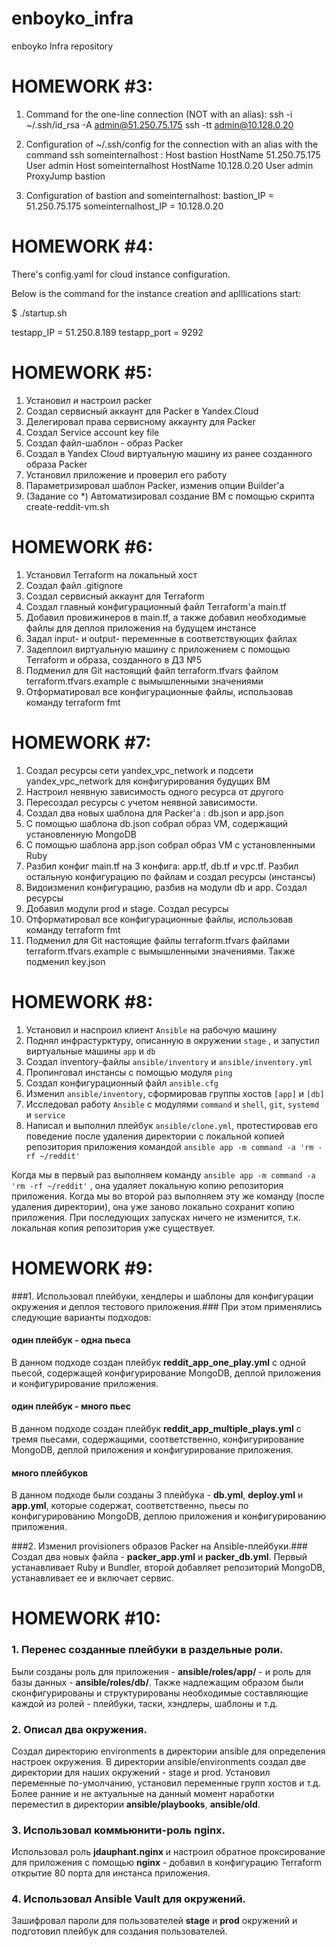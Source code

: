# enboyko_infra
enboyko Infra repository


# HOMEWORK #3:

1. Command for the one-line connection (NOT with an alias):
ssh -i ~/.ssh/id_rsa -A admin@51.250.75.175 ssh -tt admin@10.128.0.20

2. Configuration of ~/.ssh/config for the connection with an alias with the command ssh someinternalhost :
Host bastion
        HostName 51.250.75.175
        User admin
Host someinternalhost
        HostName 10.128.0.20
        User admin
        ProxyJump bastion

3. Configuration of bastion and someinternalhost:
bastion_IP = 51.250.75.175
someinternalhost_IP = 10.128.0.20


# HOMEWORK #4:

There's config.yaml for cloud instance configuration.

Below is the command for the instance creation and aplllications start:

$ ./startup.sh

testapp_IP = 51.250.8.189
testapp_port = 9292


# HOMEWORK #5:

1. Установил и настроил packer
2. Создал сервисный аккаунт для Packer в Yandex.Cloud
3. Делегировал права сервисному аккаунту для Packer
4. Создал Service account key file
5. Создал файл-шаблон - образ Packer
6. Создал в Yandex Cloud виртуальную машину из ранее созданного образа Packer
7. Установил приложение и проверил его работу
8. Параметризировал шаблон Packer, изменив опции Builder'а
9. (Задание со *) Автоматизировал создание ВМ с помощью скрипта create-reddit-vm.sh


# HOMEWORK #6:

1. Установил Terraform на локальный хост
2. Создал файл .gitignore
3. Создал сервисный аккаунт для Terraform
4. Создал главный конфигурационный файл Terraform'а main.tf
5. Добавил провижинеров в main.tf, а также добавил необходимые файлы для деплоя приложения на будущем инстансе
6. Задал input- и output- переменные в соответствующих файлах
7. Задеплоил виртуальную машину с приложением с помощью Terraform и образа, созданного в ДЗ №5
8. Подменил для Git настоящий файл terraform.tfvars файлом terraform.tfvars.example c вымышленными значениями
9. Отформатировал все конфигурационные файлы, использовав команду terraform fmt


# HOMEWORK #7:

1. Создал ресурсы сети yandex_vpc_network и подсети yandex_vpc_network для конфигурирования будущих ВМ
2. Настроил неявную зависимость одного ресурса от другого
3. Пересоздал ресурсы с учетом неявной зависимости.
4. Создал два новых шаблона для Packer'а : db.json и app.json
5. С помощью шаблона db.json собрал образ VM, содержащий установленную MongoDB
6. С помощью шаблона app.json собрал образ VM с установленными Ruby
7. Разбил конфиг main.tf на 3 конфига: app.tf, db.tf и vpc.tf. Разбил остальную конфигурацию по файлам  и создал ресурсы (инстансы)
8. Видоизменил конфигурацию, разбив на модули db и app. Создал ресурсы
9. Добавил модули prod и stage. Создал ресурсы
10. Отформатировал все конфигурационные файлы, использовав команду terraform fmt
11. Подменил для Git настоящие файлы terraform.tfvars файлами terraform.tfvars.example c вымышленными значениями. Также подменил key.json


# HOMEWORK #8:

1. Установил и наcnроил клиент `Ansible` на рабочую машину
2. Поднял инфрастурктуру, описанную в окружении `stage` , и запустил виртуальные машины `app` и `db`
3. Создал inventory-файлы `ansible/inventory` и `ansible/inventory.yml`
4. Пропинговал инстансы с помощью модуля `ping`
5. Создал конфигурационный файл `ansible.cfg`
6. Изменил `ansible/inventory`, сформировав группы хостов `[app]` и `[db]`
7. Исследовал работу `Ansible` с модулями `command` и `shell`, `git`, `systemd` и `service`
8. Написал и выполнил плейбук `ansible/clone.yml`, протестировав его поведение после удаления директории с локальной копией репозитория приложения командой `ansible app -m command -a 'rm -rf ~/reddit'`

Когда мы в первый раз выполняем команду `ansible app -m command -a 'rm -rf ~/reddit'` , она удаляет локальную копию репозитория приложения.
Когда мы во второй раз выполняем эту же команду (после удаления директории), она уже заново локально сохранит копию приложения. При последующих запусках ничего не изменится, т.к. локальная копия репозитория уже существует.


# HOMEWORK #9:

###1. Использовал плейбуки, хендлеры и шаблоны для конфигурации окружения и деплоя тестового приложения.###
При этом применялись следующие варианты подходов:
#### один плейбук - одна пьеса ####
В данном подходе создан плейбук **reddit_app_one_play.yml** с одной пьесой, содержащей конфигурирование MongoDB, деплой приложения и конфигурирование приложения.
#### один плейбук - много пьес ####
В данном подходе создан плейбук **reddit_app_multiple_plays.yml** с тремя пьесами, содержащими, соответственно, конфигурирование MongoDB, деплой приложения и конфигурирование приложения.
#### много плейбуков ####
В данном подходе были созданы 3 плейбука - **db.yml**, **deploy.yml**  и **app.yml**, которые содержат, соответственно, пьесы по конфигурированию MongoDB, деплою приложения и конфигурированию приложения.


###2. Изменил provisioners образов Packer на Ansible-плейбуки.###
Создал два новых файла  - **packer_app.yml** и **packer_db.yml**. Первый устанавливает Ruby и Bundler, второй добавляет репозиторий MongoDB, устанавливает ее и включает сервис.


# HOMEWORK #10:

### 1. Перенес созданные плейбуки в раздельные роли. ###
Были созданы роль для приложения - **ansible/roles/app/** - и роль для базы данных - **ansible/roles/db/**.
Также надлежащим образом были сконфигурированы и структурированы необходимые составляющие каждой из ролей - плейбуки, таски, хэндлеры, шаблоны и т.д.  

### 2. Описал два окружения. ###
Создал директорию environments в директории ansible для определения настроек окружения.
В директории ansible/environments создал две директории для наших окружений - stage и prod.
Установил переменные по-умолчанию, установил переменные групп хостов и т.д.
Более ранние и не актуальные на данный момент наработки переместил в директории **ansible/playbooks**, **ansible/old**.

### 3. Использовал коммьюнити-роль nginx. ###
Использовал роль **jdauphant.nginx** и настроил обратное проксирование для приложения с помощью **nginx** - добавил в конфигурацию Terraform открытие 80 порта для инстанса приложения.

### 4. Использовал Ansible Vault для окружений. ###
Зашифровал пароли для пользователей **stage** и **prod** окружений и подготовил плейбук для создания пользователей.

